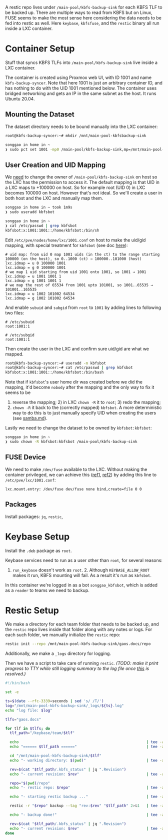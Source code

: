 A restic repo lives under `/main-pool/kbfs-backup-sink` for each KBFS TLF to be
backed up. There are multiple ways to read from KBFS but on Linux, FUSE seems
to make the most sense here considering the data needs to be fed into restic as
well. Here `keybase`, `kbfsfuse`, and the `restic` binary all run inside a LXC
container.

# Container Setup

Stuff that syncs KBFS TLFs into `/main-pool/kbfs-backup-sink` live inside a LXC
container. 

The container is created using Proxmox web UI, with ID 1001 and name
`kbfs-backup-syncer`. Note that here 1001 is just an arbitrary container ID,
and has nothing to do with the UID 1001 mentioned below. The container uses
bridged networking and gets an IP in the same subnet as the host. It runs
Ubuntu 20.04.

## Mounting the Dataset

The dataset directory needs to be bound manually into the LXC container:

```bash
root@kbfs-backup-syncer:~# mkdir /mnt/main-pool-kbfsbackup-sink
```

```bash
songgao in home in ~
❯ sudo pct set 1001 -mp0 /main-pool/kbfs-backup-sink,mp=/mnt/main-pool-kbfs-backup-sink
```

## User Creation and UID Mapping

We
[need](https://forum.proxmox.com/threads/lxc-container-bind-mount-map-all-uid-gid-to-a-single-uid-gid-on-the-host.64817/post-293034)
to change the owner of `/main-pool/kbfs-backup-sink` on host so the LXC has the
permission to access it. The default mapping is that UID in a LXC maps to
+100000 on host. So for example root (UID 0) in LXC becomes 100000 on host.
However that's not ideal. So we'll create a user in both host and the LXC and
manually map them.

```bash
songgao in home in ~ took 1m9s
❯ sudo useradd kbfsbot

songgao in home in ~
❯ cat /etc/passwd | grep kbfsbot
kbfsbot:x:1001:1001::/home/kbfsbot:/bin/sh
```

Edit `/etc/pve/nodes/home/lxc/1001.conf` on host to make the uid/gid mapping, with special treatment for `kbfsbot` (see doc [here](https://pve.proxmox.com/wiki/Unprivileged_LXC_containers)):

```
# uid map: from uid 0 map 1001 uids (in the ct) to the range starting 100000 (on the host), so 0..1000 (ct) → 100000..101000 (host)
lxc.idmap = u 0 100000 1001
lxc.idmap = g 0 100000 1001
# we map 1 uid starting from uid 1001 onto 1001, so 1001 → 1001
lxc.idmap = u 1001 1001 1
lxc.idmap = g 1001 1001 1
# we map the rest of 65534 from 1001 upto 101001, so 1001..65535 → 101001..165535
lxc.idmap = u 1002 101002 64534
lxc.idmap = g 1002 101002 64534
```

And enable `subuid` and `subgid` from `root` to `1001` by adding lines to following two files:

```
# /etc/subuid
root:1001:1

# /etc/subgid
root:1001:1
```

Then create the user in the LXC and confirm sure uid/gid are what we mapped. 

```bash
root@kbfs-backup-syncer:~# useradd -m kbfsbot
root@kbfs-backup-syncer:~# cat /etc/passwd | grep kbfsbot
kbfsbot:x:1001:1001::/home/kbfsbot:/bin/bash
```

Note that if `kbfsbot`'s user home dir was created before we did the mapping,
it'd become `nobody` after the mapping and the only way to fix it seems to be
1) reverse the mapping; 2) in LXC `chown -R` it to `root`; 3) redo the mapping;
4) `chown -R` it back to the (correctly mapped) `kbfsbot`. A more deterministic
way to do this is to just manually specify UID when creating the users (see
[samba.md](samba.md)).

Lastly we need to change the dataset to be owned by `kbfsbot:kbfsbot`:

```bash
songgao in home in ~
❯ sudo chown -R kbfsbot:kbfsbot /main-pool/kbfs-backup-sink
```

## FUSE Device

We need to make `/dev/fuse` available to the LXC. Without making the container
privileged, we can achieve this
([ref1](https://www.reddit.com/r/Proxmox/comments/bifi27/can_not_create_tun_device_in_lxc_container/em20chd/),
[ref2](https://wiki.ubuntu.com/FuseUserns)) by adding this line to
`/etc/pve/lxc/1001.conf`:

```
lxc.mount.entry: /dev/fuse dev/fuse none bind,create=file 0 0
```

## Packages

Install packages: `jq`, `restic`,

# Keybase Setup

Install the `.deb` package as `root`.

Keybase services need to run as a user other than `root`, for several reasons:
1. `run_keybase` doesn't work as `root`. 2. Although `KEYBASE_ALLOW_ROOT` makes
it run, KBFS mounting will fail. As a result it's run as `kbfsbot`.

In this container we're logged in as a bot `songgao_kbfsbot`, which is added as
a `reader` to teams we need to backup.

# Restic Setup

We make a directory for each team folder that needs to be backed up, and the
`restic` repo lives inside that folder along with any notes or logs. For each
such folder, we manually initialize the `restic` repo:

```bash
restic init --repo /mnt/main-pool-kbfs-backup-sink/gaos.docs/repo
```

Additionally, we make a `_logs` directory for logging.

Then we have a script to take care of running `restic`. *(TODO: make it print
progress to TTY while still logging summary to the log file once
[this](https://github.com/restic/restic/issues/1455) is resolved.)*

```bash
#!/bin/bash

set -e

ts=$(date --rfc-3339=seconds | sed 's/ /T/')
log="/mnt/main-pool-kbfs-backup-sink/_logs/${ts}.log"
echo "log file: $log"

tlfs="gaos.docs"

for tlf in $tlfs; do
  tlf_path="/keybase/team/$tlf"

  echo                                                         | tee -a "$log"
  echo "====== $tlf_path ======"                               | tee -a "$log"

  cd "/mnt/main-pool-kbfs-backup-sink/$tlf"
  echo "- working directory: $(pwd)"                           | tee -a "$log"

  rev=$(cat "$tlf_path/.kbfs_status" | jq ".Revision")
  echo "- current revision: $rev"                              | tee -a "$log"

  repo="$(pwd)/repo"
  echo "- restic repo: $repo"                                  | tee -a "$log"

  echo "- starting restic backup ..."                          | tee -a "$log"

  restic -r "$repo" backup --tag "rev:$rev" "$tlf_path" 2>&1   | tee -a "$log"

  echo "- backup done!"                                        | tee -a "$log"

  rev=$(cat "$tlf_path/.kbfs_status" | jq ".Revision")
  echo "- current revision: $rev"                              | tee -a "$log"
done
```
